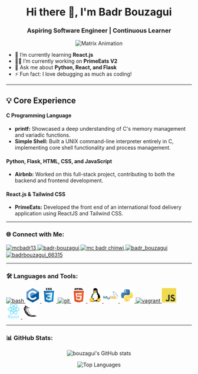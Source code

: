 <h1 align="center">Hi there 👋, I'm Badr Bouzagui</h1>
<h3 align="center">Aspiring Software Engineer | Continuous Learner</h3>

<p align="center">
  <img src="https://cdna.artstation.com/p/assets/images/images/028/102/058/original/pixel-jeff-matrix-s.gif?1593487263" alt="Matrix Animation" width="900" height="100" />
</p>


- 🌱 I’m currently learning **React.js**  
- 👨‍💻 I’m currently working on **PrimeEats V2**  
- 💬 Ask me about **Python, React, and Flask**  
- ⚡ Fun fact: I love debugging as much as coding!  

---

<h2 align="left">💡 Core Experience</h2>
<h4>C Programming Language</h4>
<ul>
  <li><strong>printf:</strong> Showcased a deep understanding of C's memory management and variadic functions.</li>
  <li><strong>Simple Shell:</strong> Built a UNIX command-line interpreter entirely in C, implementing core shell functionality and process management.</li>
</ul>

<h4>Python, Flask, HTML, CSS, and JavaScript</h4>
<ul>
  <li><strong>Airbnb:</strong> Worked on this full-stack project, contributing to both the backend and frontend development.</li>
</ul>

<h4>React.js & Tailwind CSS</h4>
<ul>
  <li><strong>PrimeEats:</strong> Developed the front end of an international food delivery application using ReactJS and Tailwind CSS.</li>
</ul>

---

<h3 align="left">🌐 Connect with Me:</h3>
<p align="left">
  <a href="https://twitter.com/mcbadr13" target="blank">
    <img align="center" src="https://raw.githubusercontent.com/rahuldkjain/github-profile-readme-generator/master/src/images/icons/Social/twitter.svg" alt="mcbadr13" height="30" width="40" />
  </a>
  <a href="https://linkedin.com/in/badr-bouzagui" target="blank">
    <img align="center" src="https://raw.githubusercontent.com/rahuldkjain/github-profile-readme-generator/master/src/images/icons/Social/linked-in-alt.svg" alt="badr-bouzagui" height="30" width="40" />
  </a>
  <a href="https://fb.com/mc badr chinwi" target="blank">
    <img align="center" src="https://raw.githubusercontent.com/rahuldkjain/github-profile-readme-generator/master/src/images/icons/Social/facebook.svg" alt="mc badr chinwi" height="30" width="40" />
  </a>
  <a href="https://instagram.com/badr_bouzagui" target="blank">
    <img align="center" src="https://raw.githubusercontent.com/rahuldkjain/github-profile-readme-generator/master/src/images/icons/Social/instagram.svg" alt="badr_bouzagui" height="30" width="40" />
  </a>
  <a href="https://discord.gg/badrbouzagui_66315" target="blank">
    <img align="center" src="https://raw.githubusercontent.com/rahuldkjain/github-profile-readme-generator/master/src/images/icons/Social/discord.svg" alt="badrbouzagui_66315" height="30" width="40" />
  </a>
</p>

---

<h3 align="left">🛠️ Languages and Tools:</h3>
<p align="left"> 
  <a href="https://www.gnu.org/software/bash/" target="_blank" rel="noreferrer"> 
    <img src="https://www.vectorlogo.zone/logos/gnu_bash/gnu_bash-icon.svg" alt="bash" width="40" height="40"/> 
  </a> 
  <a href="https://www.cprogramming.com/" target="_blank" rel="noreferrer"> 
    <img src="https://raw.githubusercontent.com/devicons/devicon/master/icons/c/c-original.svg" alt="c" width="40" height="40"/> 
  </a> 
  <a href="https://www.w3schools.com/css/" target="_blank" rel="noreferrer"> 
    <img src="https://raw.githubusercontent.com/devicons/devicon/master/icons/css3/css3-original-wordmark.svg" alt="css3" width="40" height="40"/> 
  </a> 
  <a href="https://git-scm.com/" target="_blank" rel="noreferrer"> 
    <img src="https://www.vectorlogo.zone/logos/git-scm/git-scm-icon.svg" alt="git" width="40" height="40"/> 
  </a> 
  <a href="https://www.w3.org/html/" target="_blank" rel="noreferrer"> 
    <img src="https://raw.githubusercontent.com/devicons/devicon/master/icons/html5/html5-original-wordmark.svg" alt="html5" width="40" height="40"/> 
  </a> 
  <a href="https://www.linux.org/" target="_blank" rel="noreferrer"> 
    <img src="https://raw.githubusercontent.com/devicons/devicon/master/icons/linux/linux-original.svg" alt="linux" width="40" height="40"/> 
  </a> 
  <a href="https://www.mysql.com/" target="_blank" rel="noreferrer"> 
    <img src="https://raw.githubusercontent.com/devicons/devicon/master/icons/mysql/mysql-original-wordmark.svg" alt="mysql" width="40" height="40"/> 
  </a> 
  <a href="https://www.python.org" target="_blank" rel="noreferrer"> 
    <img src="https://raw.githubusercontent.com/devicons/devicon/master/icons/python/python-original.svg" alt="python" width="40" height="40"/> 
  </a> 
  <a href="https://www.vagrantup.com/" target="_blank" rel="noreferrer"> 
    <img src="https://www.vectorlogo.zone/logos/vagrantup/vagrantup-icon.svg" alt="vagrant" width="40" height="40"/> 
  </a> 
  <a href="https://developer.mozilla.org/en-US/docs/Web/JavaScript" target="_blank" rel="noreferrer"> 
    <img src="https://raw.githubusercontent.com/devicons/devicon/master/icons/javascript/javascript-original.svg" alt="javascript" width="40" height="40"/> 
  </a> 
  <a href="https://reactjs.org/" target="_blank" rel="noreferrer"> 
    <img src="https://raw.githubusercontent.com/devicons/devicon/master/icons/react/react-original-wordmark.svg" alt="react" width="40" height="40"/> 
  </a> 
  <a href="https://flask.palletsprojects.com/" target="_blank" rel="noreferrer"> 
    <img src="https://raw.githubusercontent.com/devicons/devicon/master/icons/flask/flask-original.svg" alt="flask" width="40" height="40"/> 
  </a>
</p>

---

<h3 align="left">📊 GitHub Stats:</h3>
<p align="center">
  <img src="https://github-readme-stats.vercel.app/api?username=bouzagui&show_icons=true&theme=radical" alt="bouzagui's GitHub stats" />
</p>
<p align="center">
  <img src="https://github-readme-stats.vercel.app/api/top-langs/?username=bouzagui&layout=compact&theme=radical" alt="Top Languages" />
</p>

